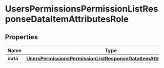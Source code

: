 

# UsersPermissionsPermissionListResponseDataItemAttributesRole


## Properties

| Name | Type | Description | Notes |
|------------ | ------------- | ------------- | -------------|
|**data** | [**UsersPermissionsPermissionListResponseDataItemAttributesRoleData**](UsersPermissionsPermissionListResponseDataItemAttributesRoleData.md) |  |  [optional] |



